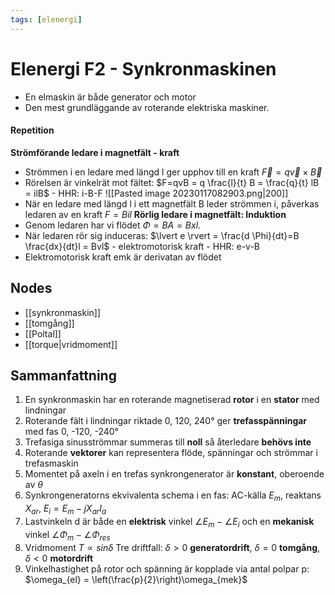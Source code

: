 ```yaml
---
tags: [elenergi]
---
```

# Elenergi F2 - Synkronmaskinen
- En elmaskin är både generator och motor
- Den mest grundläggande av roterande elektriska maskiner.

#### Repetition
**Strömförande ledare i magnetfält - kraft**
- Strömmen i en ledare med längd l ger upphov till en kraft $\vec{F} = q \vec{v} \times \vec{B}$
- Rörelsen är vinkelrät mot fältet: $F=qvB = q \frac{l}{t} B = \frac{q}{t} lB = ilB$
	  - HHR: i-B-F
![[Pasted image 20230117082903.png|200]]
- När en ledare med längd l i ett magnetfält B leder strömmen i, påverkas ledaren av en kraft $F = Bil$ 
**Rörlig ledare i magnetfält: Induktion**
- Genom ledaren har vi flödet $\Phi = BA = Bxl$.
- När ledaren rör sig induceras: $\lvert e \rvert = \frac{d \Phi}{dt}=B \frac{dx}{dt}l = Bvl$
			- elektromotorisk kraft
			- HHR: e-v-B
- Elektromotorisk kraft emk är derivatan av flödet

## Nodes
- [[synkronmaskin]]
- [[tomgång]]
- [[Poltal]]
- [[torque|vridmoment]]

## Sammanfattning
1. En synkronmaskin har en roterande magnetiserad **rotor** i en **stator** med lindningar 
2. Roterande fält i lindningar riktade 0, 120, 240° ger **trefasspänningar** med fas 0, -120, -240° 
3. Trefasiga sinusströmmar summeras till **noll** så återledare **behövs inte** 
4. Roterande **vektorer** kan representera flöde, spänningar och strömmar i trefasmaskin 
5. Momentet på axeln i en trefas synkrongenerator är **konstant**, oberoende av $\theta$ 
6. Synkrongeneratorns ekvivalenta schema i en fas: AC-källa $E_{m}$, reaktans $X_{ar}$, $E_{i} = E_{m}-jX_{ar}I_{a}$
7. Lastvinkeln d är både en **elektrisk** vinkel $\angle E_{m} - \angle E_{i}$ och en **mekanisk** vinkel $\angle \Phi_{m} - \angle \Phi_{res}$ 
8. Vridmoment $T \propto sin \delta$ Tre driftfall: $\delta > 0$ **generatordrift**, $\delta = 0$ **tomgång**, $\delta < 0$ **motordrift** 
9. Vinkelhastighet på rotor och spänning är kopplade via antal polpar p: $\omega_{el} = \left(\frac{p}{2}\right)\omega_{mek}$

